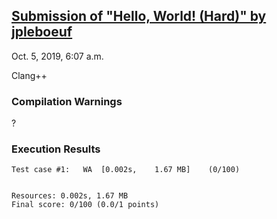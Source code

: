 ## [Submission of "Hello, World! (Hard)" by jpleboeuf](https://dmoj.ca/submission/1618361)

Oct. 5, 2019, 6:07 a.m.

Clang++

### Compilation Warnings

?

### Execution Results

```
Test case #1:	WA	[0.002s,	1.67 MB]	(0/100)


Resources: 0.002s, 1.67 MB
Final score: 0/100 (0.0/1 points)
```
